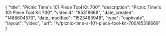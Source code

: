 {
    "title": "Picnic Time's 101 Piece Tool Kit 700",
    "description": "Picnic Time's 101 Piece Tool Kit 700",
    "videoid": "85318669",
    "date_created": "1486604570",
    "date_modified": "1523485948",
    "type": "captivate",
    "layout": "video",
    "url": "\/v\/picnic-time-s-101-piece-tool-kit-700\/85318669"
}